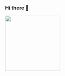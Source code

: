 ### Hi there 👋

<img height="180em" src="https://github-readme-stats.vercel.app/api?username=IncasedDevelopment&show_icons=true&theme=radical&hide_border=true&&count_private=true&include_all_commits=true" />

